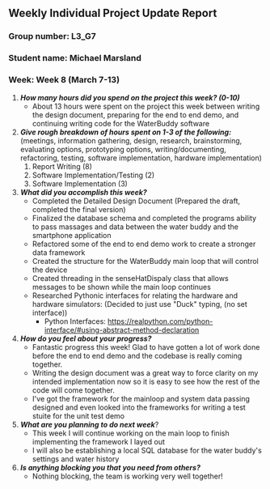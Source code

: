 ## Weekly Individual Project Update Report
### Group number: L3_G7
### Student name: Michael Marsland
### Week: Week 8 (March 7-13)  

1. ***How many hours did you spend on the project this week? (0-10)***
   - About 13 hours were spent on the project this week between writing the design document, preparing for the end to end demo, and continuing writing code for the WaterBuddy software
2. ***Give rough breakdown of hours spent on 1-3 of the following:***
(meetings, information gathering, design, research, brainstorming, evaluating options, prototyping options, writing/documenting, refactoring, testing, software implementation, hardware implementation)
   1. Report Writing (8)
   2. Software Implementation/Testing (2)
   3. Software Implementation (3)
1. ***What did you accomplish this week?***
   - Completed the Detailed Design Document (Prepared the draft, completed the final version)
   - Finalized the database schema and completed the programs ability to pass massages and data between the water buddy and the smartphone application
   - Refactored some of the end to end demo work to create a stronger data framework
   - Created the structure for the WaterBuddy main loop that will control the device
   - Created threading in the senseHatDispaly class that allows messages to be shown while the main loop continues
   - Researched Pythonic interfaces for relating the hardware and hardware simulators: (Decided to just use "Duck" typing, (no set interface))
     -  Python Interfaces: https://realpython.com/python-interface/#using-abstract-method-declaration
2. ***How do you feel about your progress?***
   - Fantastic progress this week! Glad to have gotten a lot of work done before the end to end demo and the codebase is really coming together.
   - Writing the design document was a great way to force clarity on my intended implementation now so it is easy to see how the rest of the code will come together.
   - I've got the framework for the mainloop and system data passing designed and even looked into the frameworks for writing a test stuite for the unit test demo
3. ***What are you planning to do next week***?
   - This week I will continue working on the main loop to finish implementing the framework I layed out
   - I will also be establishing a local SQL database for the water buddy's settings and water history
4. ***Is anything blocking you that you need from others?***
   - Nothing blocking, the team is working very well together!




